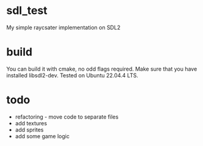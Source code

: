 # sdl_test
My simple raycsater implementation on SDL2
# build
You can build it with cmake, no odd flags required.
Make sure that you have installed libsdl2-dev.
Tested on Ubuntu 22.04.4 LTS.
# todo
- refactoring - move code to separate files
- add textures
- add sprites
- add some game logic
